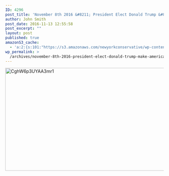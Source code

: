 ```yaml
---
ID: 4296
post_title: 'November 8th 2016 &#8211; President Elect Donald Trump &#8211; Make America Great Again'
author: John Smith
post_date: 2016-11-13 12:55:58
post_excerpt: ""
layout: post
published: true
amazonS3_cache:
  - 'a:2:{s:101:"https://s3.amazonaws.com/newyorkconservative/wp-content/uploads/2016/04/21111050/CghW6p3UYAA3mr11.jpg";s:4:"3772";s:83:"https://www.newyorkconservative.com/wp-content/uploads/2016/04/CghW6p3UYAA3mr11.jpg";s:4:"3772";}'
wp_permalink: >
  /archives/november-8th-2016-president-elect-donald-trump-make-america-great-again/
---
```

<a href="https://www.newyorkconservative.com/wp-content/uploads/2016/04/CghW6p3UYAA3mr11.jpg"><img class="alignnone size-full wp-image-3772" src="https://www.newyorkconservative.com/wp-content/uploads/2016/04/CghW6p3UYAA3mr11.jpg" alt="CghW6p3UYAA3mr1" width="599" height="328" /></a>